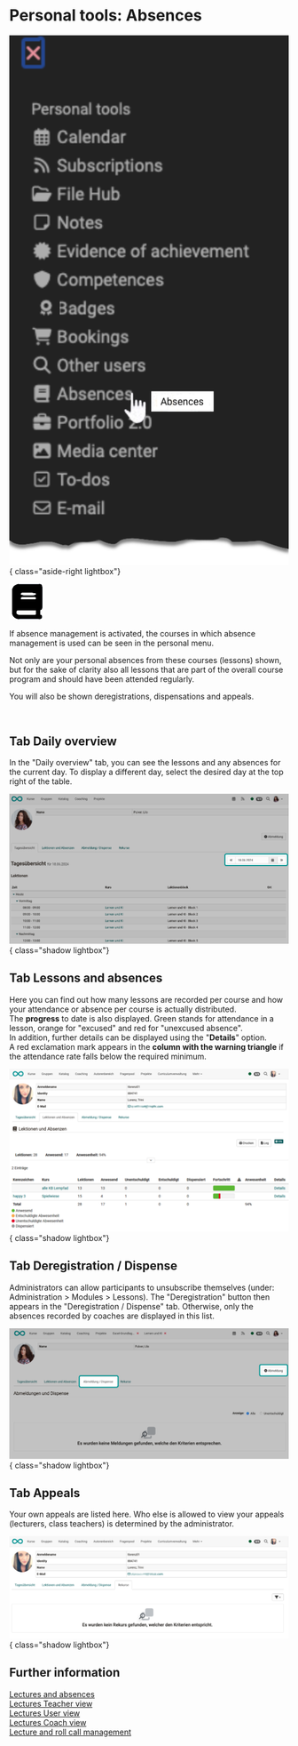 # Personal tools: Absences

![pers_menu_absences_v1_en.png](assets/pers_menu_absences_v1_en.png){ class="aside-right lightbox"}

![icon_absences.png](assets/icon_absences.png)


If absence management is activated, the courses in which absence management is used can be seen in the personal menu. 

Not only are your personal absences from these courses (lessons) shown, but for the sake of clarity also all lessons that are part of the overall course program and should have been attended regularly. 

You will also be shown deregistrations, dispensations and appeals.

<br>

## Tab Daily overview
In the "Daily overview" tab, you can see the lessons and any absences for the current day. 
To display a different day, select the desired day at the top right of the table.

![pers_menu_absences_day_v1_de.png](assets/pers_menu_absences_day_v1_de.png){ class="shadow lightbox"}


## Tab Lessons and absences

Here you can find out how many lessons are recorded per course and how your attendance or absence per course is actually distributed. <br> The **progress** to date is also displayed. Green stands for attendance in a lesson, orange for "excused" and red for "unexcused absence".<br>
In addition, further details can be displayed using the "**Details**" option. <br> A red exclamation mark appears in the **column with the warning triangle** if the attendance rate falls below the required minimum.

![pers_menu_absences_lectures_v1_de.png](assets/pers_menu_absences_lectures_v1_de.png){ class="shadow lightbox"}


## Tab Deregistration / Dispense

Administrators can allow participants to unsubscribe themselves (under: Administration > Modules > Lessons). The "Deregistration" button then appears in the "Deregistration / Dispense" tab. Otherwise, only the absences recorded by coaches are displayed in this list. <br>


![pers_menu_absences_dispensation_v1_de.png](assets/pers_menu_absences_dispensation_v1_de.png){ class="shadow lightbox"}

## Tab Appeals

Your own appeals are listed here. Who else is allowed to view your appeals (lecturers, class teachers) is determined by the administrator.

![pers_menu_absences_appeals_v1_de.png](assets/pers_menu_absences_appeals_v1_de.png){ class="shadow lightbox"}


## Further information

[Lectures and absences](../learningresources/Lectures_and_absences.md)<br>
[Lectures Teacher view](../learningresources/Lectures_Teacher_view.md)<br>
[Lectures User view](../learningresources/Lectures_User_view.md)<br>
[Lectures Coach view](../area_modules/coaching_lektionen.md)<br>
[Lecture and roll call management](../../manual_admin/administration/Lecture_and_roll_call_management.md)<br>


